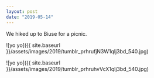 ```yaml
---
layout: post
date: "2019-05-14"
---
```


We hiked up to Biuse for a picnic.

![yo yo]({{ site.baseurl }}/assets/images/2019/tumblr_prhrufjN3W1qlj3bd_540.jpg)

![yo yo]({{ site.baseurl }}/assets/images/2019/tumblr_prhruhvVcX1qlj3bd_540.jpg)
